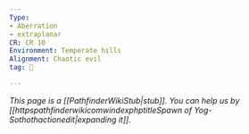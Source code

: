 ```yaml
---
Type:
- Aberration
- extraplanar
CR: CR 10
Environment: Temperate hills
Alignment: Chaotic evil
tag: 👹

---
```


*This page is a [[PathfinderWikiStub|stub]]. You can help us by [[httpspathfinderwikicomwindexphptitleSpawn of Yog-Sothothactionedit|expanding it]].*





